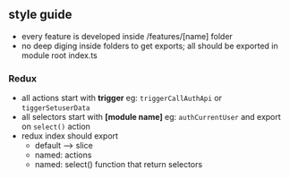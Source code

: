 ## style guide

- every feature is developed inside /features/[name] folder
- no deep diging inside folders to get exports; all should be exported in module root index.ts

### Redux

- all actions start with **trigger** eg: `triggerCallAuthApi` or `tiggerSetuserData`
- all selectors start with **[module name]** eg: `authCurrentUser` and export on `select()` action
- redux index should export
  - default --> slice
  - named: actions
  - named: select() function that return selectors
